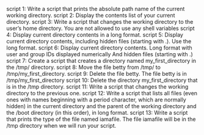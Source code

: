 script 1: Write a script that prints the absolute path name of the current working directory.
script 2: Display the contents list of your current directory.
script 3: Write a script that changes the working directory to the user’s home directory.
You are not allowed to use any shell variables
script 4: Display current directory contents in a long format.
script 5: Display current directory contents, including hidden files (starting with .). Use the long format.
script 6: Display current directory contents.
Long format
with user and group IDs displayed numerically
And hidden files (starting with .)
script 7: Create a script that creates a directory named my_first_directory in the /tmp/ directory.
script 8: Move the file betty from /tmp/ to /tmp/my_first_directory.
script 9: Delete the file betty.
The file betty is in /tmp/my_first_directory
script 10: Delete the directory my_first_directory that is in the /tmp directory.
script 11: Write a script that changes the working directory to the previous one.
script 12: Write a script that lists all files (even ones with names beginning with a period character, which are normally hidden) in the current directory and the parent of the working directory and the /boot directory (in this order), in long format.
script 13: Write a script that prints the type of the file named iamafile. The file iamafile will be in the /tmp directory when we will run your script.
